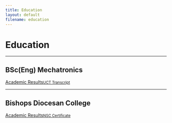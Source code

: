 ```yaml
---
title: Education
layout: default
filename: education
--- 
```

<h1>Education</h1>

<hr>
<h2>BSc(Eng) Mechatronics</h2>

<p>
  <a href="resources/UCT_Transcript_StefanDominicus.pdf" target="_blank">Academic Results<small>UCT Transcript</small></a>
</p>

<hr>
<h2>Bishops Diocesan College</h2>

<p>
  <a href="resources/MatricCertificate_StefanDominicus.pdf" target="_blank">Academic Results<small>NSC Certificate</small></a>
</p>
